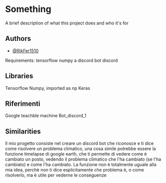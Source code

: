 # Something

A brief description of what this project does and who it's for


## Authors

- [@RikFer1510](https://www.github.com/RikFer1510)



Requirements:
tensorflow
numpy
a discord bot
discord



## Libraries
Tensorflow
Numpy, imported as np
Keras

## Riferimenti
Google teachble machine
Bot_discord_1

## Similarities
Il mio progetto consiste nel creare un discord bot che riconosce e ti dice come risolvere un problema climatico, una cosa simile potrebbe essere la funzione timelapse di google earth, che ti permette di vedere come è cambiato un posto, vedendo il problema climatico che l'ha cambiato (se l'ha cambiato) e come l'ha cambiato. La funzione non è totalmente uguale alla mia idea, perchè non ti dice esplicitamente che problema è, o come risolverlo, ma è utile per vederne le conseguenze
